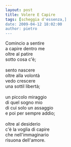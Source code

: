 ```yaml
---
layout: post
title: Volere E Capire
tags: [scheggia d'essenza,]
date: 2009-04-12 18:02:00
author: pietro
---
```

Comincio a sentire<br/>a capire dentro me<br/>oltre al patire<br/>sotto cosa c'è;<br/><br/>sento nascere<br/>oltre alla volontà<br/>vedo crescere<br/>una sottil libertà;<br/><br/>un piccolo miraggio<br/>di quel sogno mio<br/>di cui solo un assaggio<br/>e poi per sempre addio;<br/><br/>oltre al desiderio<br/>c'è la voglia di capire<br/>che nell'immaginario<br/>risuona dell'amore.
